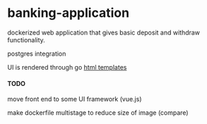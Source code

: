# banking-application

dockerized web application that gives basic deposit and withdraw functionality.

postgres integration

UI is rendered through go [html templates](handlers/views)


#### TODO

move front end to some UI framework (vue.js)

make dockerfile multistage to reduce size of image (compare)